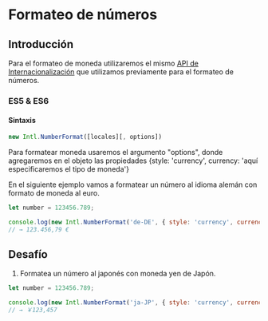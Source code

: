 # Formateo de números

## Introducción
Para el formateo de moneda utilizaremos el mismo [API de Internacionalización](http://norbertlindenberg.com/2012/12/ecmascript-internationalization-api/index.html) que utilizamos previamente para el formateo de números.

### ES5 & ES6

#### Sintaxis
```javascript
new Intl.NumberFormat([locales][, options])
```
Para formatear moneda usaremos el argumento "options", donde agregaremos en el objeto
las propiedades {style: 'currency', currency: 'aquí especificaremos el tipo de moneda'}

En el siguiente ejemplo vamos a formatear un número al idioma alemán con formato de moneda al euro.

```javascript
let number = 123456.789;

console.log(new Intl.NumberFormat('de-DE', { style: 'currency', currency: 'EUR' }).format(number));
// → 123.456,79 €
```

## Desafío

1. Formatea un número al japonés con moneda yen de Japón.

```javascript
let number = 123456.789;

console.log(new Intl.NumberFormat('ja-JP', { style: 'currency', currency: 'JPY' }).format(number));
// → ￥123,457
```
